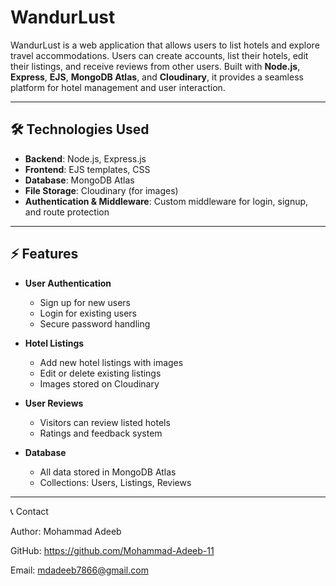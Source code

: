 # WandurLust

WandurLust is a web application that allows users to list hotels and explore travel accommodations. Users can create accounts, list their hotels, edit their listings, and receive reviews from other users. Built with **Node.js**, **Express**, **EJS**, **MongoDB Atlas**, and **Cloudinary**, it provides a seamless platform for hotel management and user interaction.

---

## 🛠 Technologies Used

- **Backend**: Node.js, Express.js  
- **Frontend**: EJS templates, CSS  
- **Database**: MongoDB Atlas  
- **File Storage**: Cloudinary (for images)  
- **Authentication & Middleware**: Custom middleware for login, signup, and route protection

---

## ⚡ Features

- **User Authentication**
  - Sign up for new users
  - Login for existing users
  - Secure password handling

- **Hotel Listings**
  - Add new hotel listings with images
  - Edit or delete existing listings
  - Images stored on Cloudinary

- **User Reviews**
  - Visitors can review listed hotels
  - Ratings and feedback system

- **Database**
  - All data stored in MongoDB Atlas 
  - Collections: Users, Listings, Reviews

---

📞 Contact

Author: Mohammad Adeeb

GitHub: https://github.com/Mohammad-Adeeb-11

Email: mdadeeb7866@gmail.com
